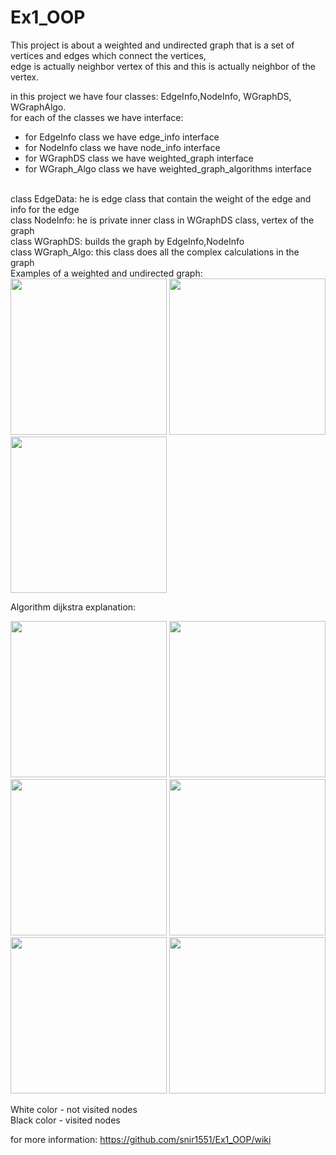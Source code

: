 # Ex1_OOP

This project is about a weighted and undirected graph that is a set of vertices and edges which connect the vertices, 
<br>
edge is actually neighbor vertex of this and this is actually neighbor of the vertex.

in this project we have four classes: EdgeInfo,NodeInfo, WGraphDS, WGraphAlgo.
<br>
for each of the classes we have interface:
- for EdgeInfo class we have edge_info interface
- for NodeInfo class we have node_info interface
- for WGraphDS class we have weighted_graph interface
- for WGraph_Algo class we have weighted_graph_algorithms interface
<br>
class EdgeData: he is edge class that contain the weight of the edge and info for the edge
<br>
class NodeInfo: he is private inner class in WGraphDS class, vertex of the graph
<br>
class WGraphDS: builds the graph by EdgeInfo,NodeInfo
<br>
class WGraph_Algo: this class does all the complex calculations in the graph
<br>
Examples of a weighted and undirected graph:

<img src="https://github.com/snir1551/Ex1_OOP/blob/master/src/ex1/pictures/graph1.png"  width="250"> 

<img src="https://github.com/snir1551/Ex1_OOP/blob/master/src/ex1/pictures/graph2.png"  width="250">

<img src="https://github.com/snir1551/Ex1_OOP/blob/master/src/ex1/pictures/graph3.png"  width="250">



Algorithm dijkstra explanation:

<img src="https://github.com/snir1551/Ex1_OOP/blob/master/src/ex1/pictures/dijkstra1.png"  width="250">  <img        src="https://github.com/snir1551/Ex1_OOP/blob/master/src/ex1/pictures/dijkstra2.png"  width="250"> <img src="https://github.com/snir1551/Ex1_OOP/blob/master/src/ex1/pictures/dijkstra3.png"  width="250">  <img src="https://github.com/snir1551/Ex1_OOP/blob/master/src/ex1/pictures/dijkstra4.png"  width="250">  <img src="https://github.com/snir1551/Ex1_OOP/blob/master/src/ex1/pictures/dijkstra5.png"  width="250">  <img src="https://github.com/snir1551/Ex1_OOP/blob/master/src/ex1/pictures/dijkstra6.png"  width="250"> 

White color - not visited nodes<br>
Black color - visited nodes<br>

for more information: https://github.com/snir1551/Ex1_OOP/wiki
